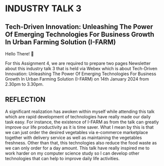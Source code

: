 # INDUSTRY TALK 3
## Tech-Driven Innovation: Unleashing The Power Of Emerging Technologies For Business Growth In Urban Farming Solution (I-FARM)
Hello There! 👋

For this Assignment 4, we are required to prepare two pages Newsletter about this industry talk 3 that is held via Webex which is about Tech-Driven Innovation: Unleashing The Power Of Emerging Technologies For Business Growth In Urban Farming Solution (I-FARM) on 14th January 2024 from 2.30pm to 3.30pm.
## REFLECTION
A significant realization has awoken within myself while attending this talk which are rapid development of technologies have really made our daily task easy. For instance, the existence of I-FARM as from the talk can greatly improve our life productivity as it is time saver. What I mean by this is that we can just order the desired vegetables via e-commerce marketplace together with delivery service as well as maintaining the vegetables freshness. Other than that, this technologies also reduce the food waste as we can only order for a day amount. This talk have really inspired me to work harder on my computer science study so I can develop other technologies that can help to improve daily life activities.
